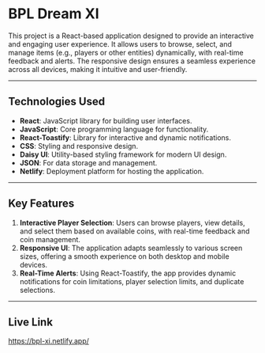 
# BPL Dream XI

This project is a React-based application designed to provide an interactive and engaging user experience. It allows users to browse, select, and manage items (e.g., players or other entities) dynamically, with real-time feedback and alerts. The responsive design ensures a seamless experience across all devices, making it intuitive and user-friendly.

---

## Technologies Used
- **React**: JavaScript library for building user interfaces.
- **JavaScript**: Core programming language for functionality.
- **React-Toastify**: Library for interactive and dynamic notifications.
- **CSS**: Styling and responsive design.
- **Daisy UI**: Utility-based styling framework for modern UI design.
- **JSON**: For data storage and management.
- **Netlify**: Deployment platform for hosting the application.

---

## Key Features
1. **Interactive Player Selection**: Users can browse players, view details, and select them based on available coins, with real-time feedback and coin management.
2. **Responsive UI**: The application adapts seamlessly to various screen sizes, offering a smooth experience on both desktop and mobile devices.
3. **Real-Time Alerts**: Using React-Toastify, the app provides dynamic notifications for coin limitations, player selection limits, and duplicate selections.

---

## Live Link 
https://bpl-xi.netlify.app/
